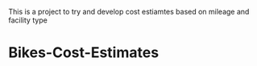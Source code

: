 This is a project to try and develop cost estiamtes based on mileage and facility type
# Bikes-Cost-Estimates
